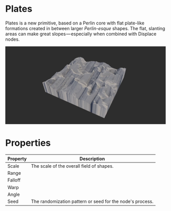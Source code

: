 # Plates



Plates is a new primitive, based on a Perlin core with flat plate-like formations created in between larger *Perlin-esque* shapes. The flat, slanting areas can make great slopes — especially when combined with Displace nodes.

![](/images/ref/Plates/Plates.webp)



# Properties


| Property | Description| 
| -------- | -----------|
| Scale | The scale of the overall field of shapes. |
| Range |  |
| Falloff |  |
| Warp |  |
| Angle |  |
| Seed | The randomization pattern or seed for the node's process. |





